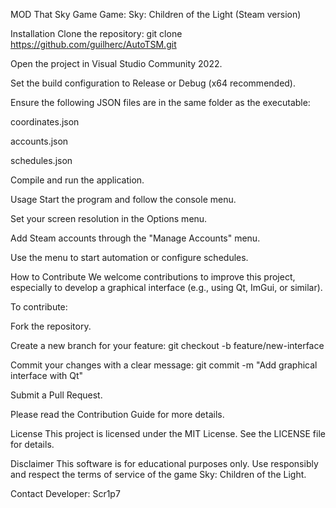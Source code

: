 MOD That Sky Game
Game: Sky: Children of the Light (Steam version)

Installation
Clone the repository:
git clone https://github.com/guilherc/AutoTSM.git

Open the project in Visual Studio Community 2022.

Set the build configuration to Release or Debug (x64 recommended).

Ensure the following JSON files are in the same folder as the executable:

coordinates.json

accounts.json

schedules.json

Compile and run the application.

Usage
Start the program and follow the console menu.

Set your screen resolution in the Options menu.

Add Steam accounts through the "Manage Accounts" menu.

Use the menu to start automation or configure schedules.

How to Contribute
We welcome contributions to improve this project, especially to develop a graphical interface (e.g., using Qt, ImGui, or similar).

To contribute:

Fork the repository.

Create a new branch for your feature:
git checkout -b feature/new-interface

Commit your changes with a clear message:
git commit -m "Add graphical interface with Qt"

Submit a Pull Request.

Please read the Contribution Guide for more details.

License
This project is licensed under the MIT License. See the LICENSE file for details.

Disclaimer
This software is for educational purposes only. Use responsibly and respect the terms of service of the game Sky: Children of the Light.

Contact
Developer: Scr1p7

